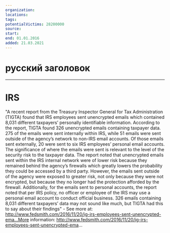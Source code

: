 ```yaml
---
organization: 
locations: 
tags: 
potentialVictims: 28200000
source: 
start: 
end: 01.01.2016
added: 21.03.2021
---
```


# русский заголовок

---

# IRS

"A recent report from the Treasury Inspector General for Tax Administration (TIGTA) found that IRS employees sent unencrypted emails which contained 8,031 different taxpayers’ personally identifiable information. According to the report, TIGTA found 326 unencrypted emails containing taxpayer data. 275 of the emails were sent internally within IRS, while 51 emails were sent outside of the agency’s network to non-IRS email accounts. Of those emails sent externally, 20 were sent to six IRS employees’ personal email accounts. The significance of where the emails were sent is relevant to the level of the security risk to the taxpayer data. The report noted that unencrypted emails sent within the IRS internal network were of lower risk because they remained behind the agency’s firewalls which greatly lowers the probability they could be accessed by a third party. However, the emails sent outside of the agency were exposed to greater risk, not only because they were not encrypted, but because they no longer had the protection afforded by the firewall. Additionally, for the emails sent to personal accounts, the report noted that per IRS policy, no officer or employee of the IRS may use a personal email account to conduct official business. 326 emails containing 8,031 different taxpayers’ data may not sound like much, but TIGTA had this to say about their findings" - See more at: http://www.fedsmith.com/2016/11/20/ig-irs-employees-sent-unencrypted-ema...More information: http://www.fedsmith.com/2016/11/20/ig-irs-employees-sent-unencrypted-ema...
